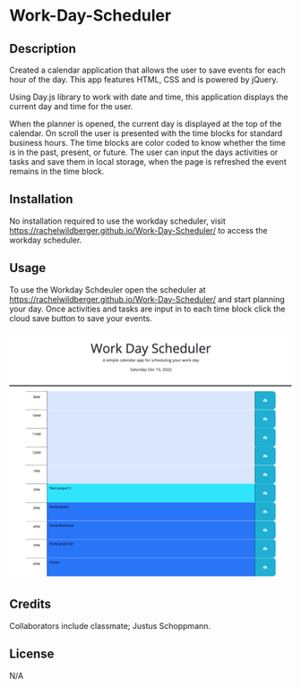 # Work-Day-Scheduler

## Description

Created a calendar application that allows the user to save events for each hour of the day. This app features HTML, CSS and is powered by jQuery. 

Using Day.js library to work with date and time, this application displays the current day and time for the user. 

When the planner is opened, the current day is displayed at the top of the calendar. On scroll the user is presented with the time blocks for standard business hours. The time blocks are color coded to know whether the time is in the past, present, or future. The user can input the days activities or tasks and save them in local storage, when the page is refreshed the event remains in the time block.

## Installation

No installation required to use the workday scheduler, visit https://rachelwildberger.github.io/Work-Day-Scheduler/ to access the workday scheduler.

## Usage

To use the Workday Schdeuler open the scheduler at https://rachelwildberger.github.io/Work-Day-Scheduler/ and start planning your day. Once activities and tasks are input in to each time block click the cloud save button to save your events.

![Workday Scheduler Preview](assets/images/Workday-Scheduler.png)

## Credits
Collaborators include classmate; Justus Schoppmann.

## License
N/A
